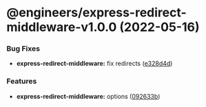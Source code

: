 # @engineers/express-redirect-middleware-v1.0.0 (2022-05-16)


### Bug Fixes

* **express-redirect-middleware:** fix redirects ([e328d4d](https://github.com/eng-dibo/dibo/commit/e328d4dab62a4462d095faa501c07bae39acf0a4))


### Features

* **express-redirect-middleware:** options ([092633b](https://github.com/eng-dibo/dibo/commit/092633ba6a7ee4ee6979349c3f03671ac81b25ff))
